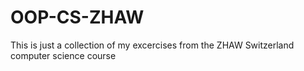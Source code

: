 # OOP-CS-ZHAW
This is just a collection of my excercises from the ZHAW Switzerland computer science course
